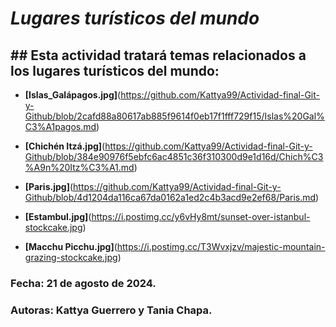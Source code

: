 # ***Lugares turísticos del mundo***


## ## Esta actividad tratará temas relacionados a los lugares turísticos del mundo:

- **[Islas_Galápagos.jpg]**(https://github.com/Kattya99/Actividad-final-Git-y-Github/blob/2cafd88a80617ab885f9614f0eb17f1fff729f15/Islas%20Gal%C3%A1pagos.md) 

- **[Chichén Itzá.jpg]**(https://github.com/Kattya99/Actividad-final-Git-y-Github/blob/384e90976f5ebfc6ac4851c36f310300d9e1d16d/Chich%C3%A9n%20Itz%C3%A1.md)

- **[Paris.jpg]**(https://github.com/Kattya99/Actividad-final-Git-y-Github/blob/4d1204da116ca67da0162a1ed2c4b3acd9e2ef68/Paris.md)

- **[Estambul.jpg]**(https://i.postimg.cc/y6vHy8mt/sunset-over-istanbul-stockcake.jpg)

- **[Macchu Picchu.jpg]**(https://i.postimg.cc/T3Wvxjzv/majestic-mountain-grazing-stockcake.jpg)


### **Fecha**: 21 de agosto de 2024.

### **Autoras**: Kattya Guerrero y Tania Chapa.
